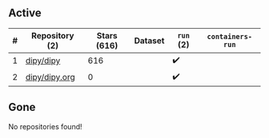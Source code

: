 ## Active
| # | Repository (2) | Stars (616) | Dataset | `run` (2) | `containers-run` |
| --- | --- | --- | --- | --- | --- |
| 1 | [dipy/dipy](https://github.com/dipy/dipy) | 616 |  | :heavy_check_mark: |  |
| 2 | [dipy/dipy.org](https://github.com/dipy/dipy.org) | 0 |  | :heavy_check_mark: |  |

## Gone
No repositories found!
